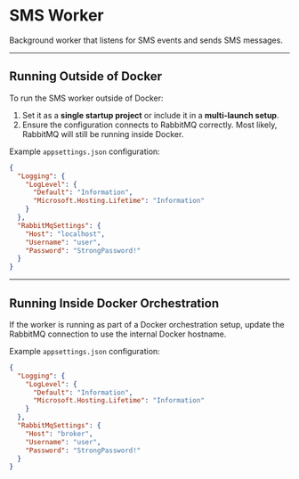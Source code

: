 ﻿# SMS Worker

Background worker that listens for SMS events and sends SMS messages.

---

## Running Outside of Docker

To run the SMS worker outside of Docker:

1. Set it as a **single startup project** or include it in a **multi-launch setup**.
2. Ensure the configuration connects to RabbitMQ correctly.
   Most likely, RabbitMQ will still be running inside Docker.

Example `appsettings.json` configuration:

```json
{
  "Logging": {
    "LogLevel": {
      "Default": "Information",
      "Microsoft.Hosting.Lifetime": "Information"
    }
  },
  "RabbitMqSettings": {
    "Host": "localhost",
    "Username": "user",
    "Password": "StrongPassword!"
  }
}
```

---

## Running Inside Docker Orchestration

If the worker is running as part of a Docker orchestration setup, update the RabbitMQ connection to use the internal Docker hostname.

Example `appsettings.json` configuration:

```json
{
  "Logging": {
    "LogLevel": {
      "Default": "Information",
      "Microsoft.Hosting.Lifetime": "Information"
    }
  },
  "RabbitMqSettings": {
    "Host": "broker",
    "Username": "user",
    "Password": "StrongPassword!"
  }
}
```

